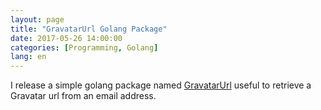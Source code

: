 ```yaml
---
layout: page
title: "GravatarUrl Golang Package"
date: 2017-05-26 14:00:00
categories: [Programming, Golang]
lang: en
---
```


I release a simple golang package named [GravatarUrl](https://github.com/dlion/GravatarUrl) useful to retrieve a Gravatar url from an email address.
